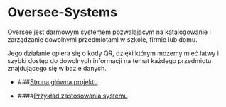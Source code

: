 # Oversee-Systems
Oversee jest darmowym systemem pozwalającym na katalogowanie i zarządzanie dowolnymi przedmiotami w szkole, firmie lub domu. 

Jego działanie opiera się o kody QR, dzięki którym możemy mieć łatwy i szybki dostęp do dowolnych informacji na temat każdego przedmiotu znajdującego się w bazie danych.

* ###[Strona główna projektu](http://www.oversee.zspwrzesnia.pl)

* ####[Przykład zastosowania systemu](http://www.tech.zspwrzesnia.pl)
